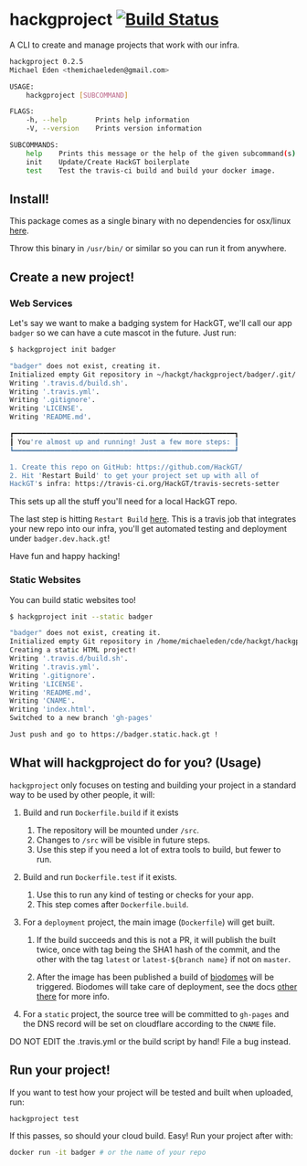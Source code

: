 # hackgproject [![Build Status](https://travis-ci.org/HackGT/hackgproject.svg?branch=master)](https://travis-ci.org/HackGT/hackgproject)
A CLI to create and manage projects that work with our infra.

```bash
hackgproject 0.2.5
Michael Eden <themichaeleden@gmail.com>

USAGE:
    hackgproject [SUBCOMMAND]

FLAGS:
    -h, --help       Prints help information
    -V, --version    Prints version information

SUBCOMMANDS:
    help    Prints this message or the help of the given subcommand(s)
    init    Update/Create HackGT boilerplate
    test    Test the travis-ci build and build your docker image.
```

## Install!

This package comes as a single binary with no dependencies for osx/linux
[here](https://github.com/HackGT/hackgproject/releases/latest).

Throw this binary in `/usr/bin/` or similar so you can run it from anywhere.

## Create a new project!

### Web Services

Let's say we want to make a badging system for HackGT, we'll call our
app `badger` so we can have a cute mascot in the future. Just run:

```bash
$ hackgproject init badger

"badger" does not exist, creating it.
Initialized empty Git repository in ~/hackgt/hackgproject/badger/.git/
Writing '.travis.d/build.sh'.
Writing '.travis.yml'.
Writing '.gitignore'.
Writing 'LICENSE'.
Writing 'README.md'.

┏━━━━━━━━━━━━━━━━━━━━━━━━━━━━━━━━━━━━━━━━━━━━━━━━━━━━━━┓
┃ You're almost up and running! Just a few more steps: ┃
┗━━━━━━━━━━━━━━━━━━━━━━━━━━━━━━━━━━━━━━━━━━━━━━━━━━━━━━┛

1. Create this repo on GitHub: https://github.com/HackGT/
2. Hit 'Restart Build' to get your project set up with all of
HackGT's infra: https://travis-ci.org/HackGT/travis-secrets-setter
```

This sets up all the stuff you'll need for a local HackGT repo.

The last step is hitting `Restart Build`
[here](https://travis-ci.org/HackGT/travis-secrets-setter).
This is a travis job that integrates your new repo into our infra,
you'll get automated testing and deployment under `badger.dev.hack.gt`!

Have fun and happy hacking!

### Static Websites

You can build static websites too!

```bash
$ hackgproject init --static badger

"badger" does not exist, creating it.
Initialized empty Git repository in /home/michaeleden/cde/hackgt/hackgproject/badger/.git/
Creating a static HTML project!
Writing '.travis.d/build.sh'.
Writing '.travis.yml'.
Writing '.gitignore'.
Writing 'LICENSE'.
Writing 'README.md'.
Writing 'CNAME'.
Writing 'index.html'.
Switched to a new branch 'gh-pages'

Just push and go to https://badger.static.hack.gt !
```

## What will hackgproject do for you? (Usage)

`hackgproject` only focuses on testing and building your project in a standard
way to be used by other people, it will:

1. Build and run `Dockerfile.build` if it exists
   1. The repository will be mounted under `/src`.
   2. Changes to `/src` will be visible in future steps.
   2. Use this step if you need a lot of extra tools to build, but fewer to run.
   
2. Build and run `Dockerfile.test` if it exists.
   1. Use this to run any kind of testing or checks for your app.
   2. This step comes after `Dockerfile.build`.
   
3. For a `deployment` project, the main image (`Dockerfile`) will get built.
   1. If the build succeeds and this is not a PR, it will publish the built
      twice, once with tag being the SHA1 hash of the commit, and the other
      with the tag `latest` or `latest-${branch name}` if not on `master`.
      
   2. After the image has been published a build of [biodomes](https://travis-ci.org/HackGT/biodomes) will be triggered.
      Biodomes will take care of deployment, see the docs [other there](https://github.com/hackgt/biodomes) for more info.
      
4. For a `static` project, the source tree will be committed to `gh-pages` and
   the DNS record will be set on cloudflare according to the `CNAME` file.
   
DO NOT EDIT the .travis.yml or the build script by hand!
File a bug instead.

## Run your project!

If you want to test how your project will be tested and built when uploaded,
run:

```bash
hackgproject test
```

If this passes, so should your cloud build. Easy! Run your project after with:

```bash
docker run -it badger # or the name of your repo
```

